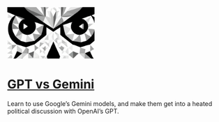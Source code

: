 <img src="../logo.png" alt="logo" width="200"/>

# [GPT vs Gemini](https://owlseyes.net/gpt-vs-gemini/)

Learn to use Google’s Gemini models, and make them get into a heated political discussion with OpenAI’s GPT.
